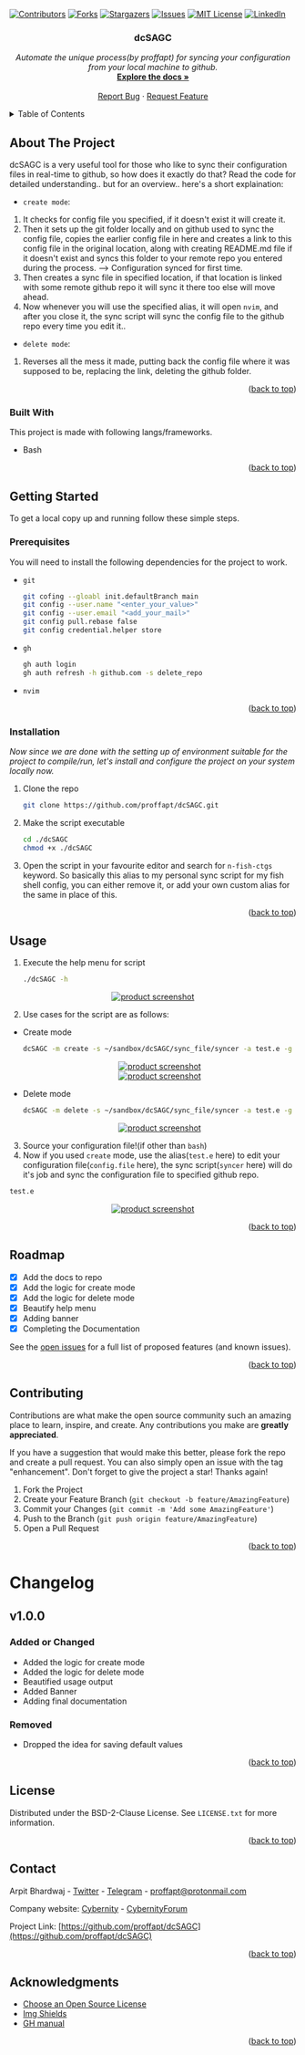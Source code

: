 <div id="top"></div>

<!-- PROJECT SHIELDS -->
<!-- https://www.markdownguide.org/basic-syntax/#reference-style-links-->
[![Contributors][contributors-shield]][contributors-url]
[![Forks][forks-shield]][forks-url]
[![Stargazers][stars-shield]][stars-url]
[![Issues][issues-shield]][issues-url]
[![MIT License][license-shield]][license-url]
[![LinkedIn][linkedin-shield]][linkedin-url]
  
  <h3 align="center">dcSAGC</h3>

  <p align="center">
    <i>Automate the unique process(by proffapt) for syncing your configuration from your local machine to github.</i>
    <br />
    <a href="https://github.com/proffapt/dcSAGC"><strong>Explore the docs »</strong></a>
    <br />
    <br />
    <a href="https://github.com/proffapt/dcSAGC/issues">Report Bug</a>
    ·
    <a href="https://github.com/proffapt/dcSAGC/issues">Request Feature</a>
  </p>
</div>


<!-- TABLE OF CONTENTS -->
<details>
  <summary>Table of Contents</summary>
  <ol>
    <li>
      <a href="#about-the-project">About The Project</a>
      <ul>
        <li><a href="#built-with">Built With</a></li>
      </ul>
    </li>
    <li>
      <a href="#getting-started">Getting Started</a>
      <ul>
        <li><a href="#prerequisites">Prerequisites</a></li>
        <li><a href="#installation">Installation</a></li>
      </ul>
    </li>
    <li><a href="#usage">Usage</a></li>
    <li><a href="#roadmap">Roadmap</a></li>
    <li><a href="#contributing">Contributing</a></li>
    <li><a href="#changelog">Change.log</a></li>
    <li><a href="#license">License</a></li>
    <li><a href="#contact">Contact</a></li>
    <li><a href="#acknowledgments">Acknowledgments</a></li>
  </ol>
</details>


<!-- ABOUT THE PROJECT -->
## About The Project

dcSAGC is a very useful tool for those who like to sync their configuration files in real-time to github, so how does it exactly do that? Read the code for detailed understanding.. but for an overview.. here's a short explaination:
* `create mode`:
1. It checks for config file you specified, if it doesn't exist it will create it.
2. Then it sets up the git folder locally and on github used to sync the config file, copies the earlier config file in here and creates a link to this config file in the original location, along with creating README.md file if it doesn't exist and syncs this folder to your remote repo you entered during the process. --> Configuration synced for first time.
3. Then creates a sync file in specified location, if that location is linked with some remote github repo it will sync it there too else will move ahead.
4. Now whenever you will use the specified alias, it will open `nvim`, and after you close it, the sync script will sync the config file to the github repo every time you edit it..
* `delete mode`:
1. Reverses all the mess it made, putting back the config file where it was supposed to be, replacing the link, deleting the github folder.

<p align="right">(<a href="#top">back to top</a>)</p>

### Built With

This project is made with following langs/frameworks.

* Bash


<p align="right">(<a href="#top">back to top</a>)</p>


<!-- GETTING STARTED -->
## Getting Started

To get a local copy up and running follow these simple steps.

### Prerequisites
You will need to install the following dependencies for the project to work.
* `git`
  ```sh
  git cofing --gloabl init.defaultBranch main
  git config --user.name "<enter_your_value>"
  git config --user.email "<add_your_mail>"
  git config pull.rebase false
  git config credential.helper store
  ```
* `gh`
  ```sh
  gh auth login
  gh auth refresh -h github.com -s delete_repo
  ```
* `nvim`

<p align="right">(<a href="#top">back to top</a>)</p>

### Installation

_Now since we are done with the setting up of environment suitable for the project to compile/run, let's install and configure the project on your system locally now._
1. Clone the repo
   ```sh
   git clone https://github.com/proffapt/dcSAGC.git
   ```
2. Make the script executable
   ```sh
   cd ./dcSAGC
   chmod +x ./dcSAGC
   ```
3. Open the script in your favourite editor and search for `n-fish-ctgs` keyword.
  So basically this alias to my personal sync script for my fish shell config, you can either remove it, or add your own custom alias for the same in place of this.

<p align="right">(<a href="#top">back to top</a>)</p>


<!-- USAGE EXAMPLES -->
## Usage

1. Execute the help menu for script
   ```sh
   ./dcSAGC -h
   ```
<div align="center">
  <a href="https://github.com/proffapt/dcSAGC">
    <img src=".images/screenshot.png" alt="product screenshot">
  </a>
</div>

2. Use cases for the script are as follows:
* Create mode
  ```sh
  dcSAGC -m create -s ~/sandbox/dcSAGC/sync_file/syncer -a test.e -g ~/sandbox/dcSAGC/git_folder/ -c ~/sandbox/dcSAGC/config_file/config.file
  ```
  <div align="center">
    <a href="https://github.com/proffapt/dcSAGC">
      <img src=".images/create_1.png" alt="product screenshot">
    </a>
  </div>
  <div align="center">
    <a href="https://github.com/proffapt/dcSAGC">
      <img src=".images/create_2.png" alt="product screenshot">
    </a>
  </div>

* Delete mode
  ```sh
  dcSAGC -m delete -s ~/sandbox/dcSAGC/sync_file/syncer -a test.e -g ~/sandbox/dcSAGC/git_folder/ -c ~/sandbox/dcSAGC/config_file/config.file
  ```
  <div align="center">
    <a href="https://github.com/proffapt/dcSAGC">
      <img src=".images/delete.png" alt="product screenshot">
    </a>
  </div>
3. Source your configuration file!(if other than `bash`)
4. Now if you used `create` mode, use the alias(`test.e` here) to edit your configuration file(`config.file` here), the sync script(`syncer` here)
will do it's job and sync the configuration file to specified github repo.
  ```sh
  test.e
  ```
  <div align="center">
    <a href="https://github.com/proffapt/dcSAGC">
      <img src=".images/usage.png" alt="product screenshot">
    </a>
  </div>
  

<p align="right">(<a href="#top">back to top</a>)</p>


<!-- ROADMAP -->
## Roadmap
- [x] Add the docs to repo
- [x] Add the logic for create mode
- [x] Add the logic for delete mode
- [x] Beautify help menu
- [x] Adding banner
- [x] Completing the Documentation

See the [open issues](https://github.com/proffapt/dcSAGC/issues) for a full list of proposed features (and known issues).

<p align="right">(<a href="#top">back to top</a>)</p>


<!-- CONTRIBUTING -->
## Contributing

Contributions are what make the open source community such an amazing place to learn, inspire, and create. Any contributions you make are **greatly appreciated**.

If you have a suggestion that would make this better, please fork the repo and create a pull request. You can also simply open an issue with the tag "enhancement".
Don't forget to give the project a star! Thanks again!

1. Fork the Project
2. Create your Feature Branch (`git checkout -b feature/AmazingFeature`)
3. Commit your Changes (`git commit -m 'Add some AmazingFeature'`)
4. Push to the Branch (`git push origin feature/AmazingFeature`)
5. Open a Pull Request

<p align="right">(<a href="#top">back to top</a>)</p>


<!-- Changelog -->
# Changelog

## v1.0.0

### Added or Changed
- Added the logic for create mode
- Added the logic for delete mode
- Beautified usage output
- Added Banner
- Adding final documentation

### Removed

- Dropped the idea for saving default values

<p align="right">(<a href="#top">back to top</a>)</p>

<!-- LICENSE -->
## License

Distributed under the BSD-2-Clause License. See `LICENSE.txt` for more information.

<p align="right">(<a href="#top">back to top</a>)</p>


<!-- CONTACT -->
## Contact

Arpit Bhardwaj - [Twitter](https://twitter.com/proffapt) - [Telegram](https://t.me/proffapt) - proffapt@protonmail.com

Company website: [Cybernity](https://cybernity.org) - [CybernityForum](https://cybernity.group)

Project Link: [https://github.com/proffapt/dcSAGC](https://github.com/proffapt/dcSAGC)

<p align="right">(<a href="#top">back to top</a>)</p>


<!-- ACKNOWLEDGMENTS -->
## Acknowledgments

* [Choose an Open Source License](https://choosealicense.com)
* [Img Shields](https://shields.io)
* [GH manual](https://cli.github.com/manual/gh_repo_create)

<p align="right">(<a href="#top">back to top</a>)</p>


<!-- MARKDOWN LINKS & IMAGES -->

[contributors-shield]: https://img.shields.io/github/contributors/proffapt/dcSAGC.svg?style=for-the-badge
[contributors-url]: https://github.com/proffapt/dcSAGC/graphs/contributors
[forks-shield]: https://img.shields.io/github/forks/proffapt/dcSAGC.svg?style=for-the-badge
[forks-url]: https://github.com/proffapt/dcSAGC/network/members
[stars-shield]: https://img.shields.io/github/stars/proffapt/dcSAGC.svg?style=for-the-badge
[stars-url]: https://github.com/proffapt/dcSAGC/stargazers
[issues-shield]: https://img.shields.io/github/issues/proffapt/dcSAGC.svg?style=for-the-badge
[issues-url]: https://github.com/proffapt/dcSAGC/issues
[license-shield]: https://img.shields.io/github/license/proffapt/dcSAGC.svg?style=for-the-badge
[license-url]: https://github.com/proffapt/dcSAGC/blob/master/LICENSE.txt
[linkedin-shield]: https://img.shields.io/badge/-LinkedIn-black.svg?style=for-the-badge&logo=linkedin&colorB=555
[linkedin-url]: https://linkedin.com/in/proffapt
[product-screenshot]: .images/screenshot.png
